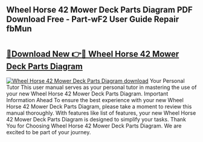 ## Wheel Horse 42 Mower Deck Parts Diagram PDF Download Free - Part-wF2 User Guide Repair fbMun

# <h2><a href="http://dfs5ej.blite.top/?on=Wheel+Horse+42+Mower+Deck+Parts+Diagram">🔗Download New 👉🔴 Wheel Horse 42 Mower Deck Parts Diagram</a></h2>

[![Wheel Horse 42 Mower Deck Parts Diagram download](https://i.imgur.com/lujVjoI.png)](http://dfs5ej.blite.top/?on=Wheel+Horse+42+Mower+Deck+Parts+Diagram)
Your Personal Tutor This user manual serves as your personal tutor in mastering the use of your new Wheel Horse 42 Mower Deck Parts Diagram. Important Information Ahead To ensure the best experience with your new Wheel Horse 42 Mower Deck Parts Diagram, please take a moment to review this manual thoroughly. With features like list of features, your new Wheel Horse 42 Mower Deck Parts Diagram is designed to simplify your tasks. Thank You for Choosing Wheel Horse 42 Mower Deck Parts Diagram. We are excited to be part of your journey.
